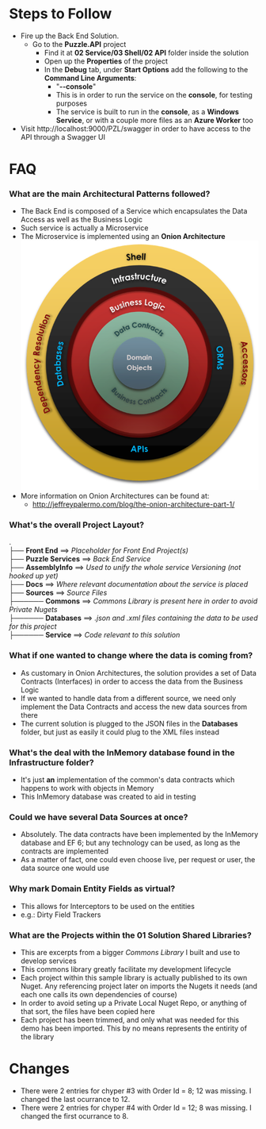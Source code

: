 Steps to Follow
====
- Fire up the Back End Solution.
  - Go to the **Puzzle.API** project
    - Find it at **02 Service/03 Shell/02 API** folder inside the solution
    - Open up the **Properties** of the project
    - In the **Debug** tab, under **Start Options** add the following to the **Command Line Arguments**:
      - "**--console**"
      - This is in order to run the service on the **console**, for testing purposes
      - The service is built to run in the **console**, as a **Windows Service**, or with a couple more files as an **Azure Worker** too
- Visit http://localhost:9000/PZL/swagger in order to have access to the API through a Swagger UI

FAQ
====

### What are the main **Architectural Patterns** followed?
- The Back End is composed of a Service which encapsulates the Data Access as well as the Business Logic
- Such service is actually a Microservice
- The Microservice is implemented using an **Onion Architecture**
![Onion Architecture](OnionArchitecture.png)
- More information on Onion Architectures can be found at:
  - http://jeffreypalermo.com/blog/the-onion-architecture-part-1/

### What's the overall Project Layout?
. </br>
├── **Front End** ==> *Placeholder for Front End Project(s)* </br>
├── **Puzzle Services** ==> *Back End Service* </br>
├── **AssemblyInfo** ==> *Used to unify the whole service Versioning (not hooked up yet)* </br>
├── **Docs** ==> *Where relevant documentation about the service is placed* </br>
├── **Sources** ==> *Source Files* </br>
├────── **Commons** ==> *Commons Library is present here in order to avoid Private Nugets* </br>
├────── **Databases** ==> *.json and .xml files containing the data to be used for this project* </br>
├────── **Service** ==> *Code relevant to this solution* </br>

### What if one wanted to change where the data is coming from?
- As customary in Onion Architectures, the solution provides a set of Data Contracts (Interfaces) in order to access the data from the Business Logic
- If we wanted to handle data from a different source, we need only implement the Data Contracts and access the new data sources from there
- The current solution is plugged to the JSON files in the **Databases** folder, but just as easily it could plug to the XML files instead

### What's the deal with the InMemory database found in the **Infrastructure** folder?
- It's just **an** implementation of the common's data contracts which happens to work with objects in Memory
- This InMemory database was created to aid in testing

### Could we have several Data Sources at once?
- Absolutely. The data contracts have been implemented by the InMemory database and EF 6; but any technology can be used, as long as the contracts are implemented
- As a matter of fact, one could even choose live, per request or user, the data source one would use

### Why mark Domain Entity Fields as **virtual**?
- This allows for Interceptors to be used on the entities
- e.g.: Dirty Field Trackers

### What are the Projects within the **01 Solution Shared Libraries**?
- This are excerpts from a bigger *Commons Library* I built and use to develop services
- This commons library greatly facilitate my development lifecycle
- Each project within this sample library is actually published to its own Nuget. Any referencing project later on imports the Nugets it needs (and each one calls its own dependencies of course)
- In order to avoid seting up a Private Local Nuget Repo, or anything of that sort, the files have been copied here
- Each project has been trimmed, and only what was needed for this demo has been imported. This by no means represents the entirity of the library

Changes
====
- There were 2 entries for chyper #3 with Order Id = 8; 12 was missing. I changed the last ocurrance to 12.
- There were 2 entries for chyper #4 with Order Id = 12; 8 was missing. I changed the first ocurrance to 8.
